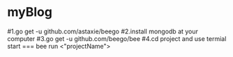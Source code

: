 # myBlog

#1.go get -u github.com/astaxie/beego
#2.install mongodb at your computer
#3.go get -u github.com/beego/bee
#4.cd project and use termial start === bee run <"projectName">
